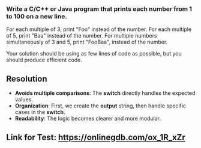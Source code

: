 ### Write a C/C++ or Java program that prints each number from 1 to 100 on a new line.

For each multiple of 3, print "Foo" instead of the number.
For each multiple of 5, print "Baa" instead of the number.
For multiple numbers simultaneously of 3 and 5, print "FooBaa", instead of the number.

Your solution should be using as few lines of code as possible, but you should produce efficient code.

## Resolution

- **Avoids multiple comparisons**: The **switch** directly handles the expected values.
- **Organization**:  First, we create the **output** string, then handle specific cases in the **switch**.
- **Readability**: The logic becomes clearer and more modular.

## Link for Test: https://onlinegdb.com/ox_1R_xZr